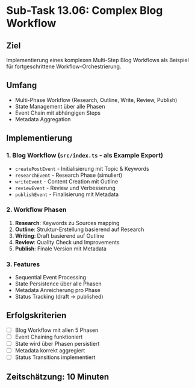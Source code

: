 # Sub-Task 13.06: Complex Blog Workflow

## Ziel
Implementierung eines komplexen Multi-Step Blog Workflows als Beispiel für fortgeschrittene Workflow-Orchestrierung.

## Umfang
- Multi-Phase Workflow (Research, Outline, Write, Review, Publish)
- State Management über alle Phasen
- Event Chain mit abhängigen Steps
- Metadata Aggregation

## Implementierung

### 1. Blog Workflow (`src/index.ts` - als Example Export)
- `createPostEvent` - Initialisierung mit Topic & Keywords
- `researchEvent` - Research Phase (simuliert)
- `writeEvent` - Content Creation mit Outline
- `reviewEvent` - Review und Verbesserung
- `publishEvent` - Finalisierung mit Metadata

### 2. Workflow Phasen
1. **Research**: Keywords zu Sources mapping
2. **Outline**: Struktur-Erstellung basierend auf Research
3. **Writing**: Draft basierend auf Outline
4. **Review**: Quality Check und Improvements
5. **Publish**: Finale Version mit Metadata

### 3. Features
- Sequential Event Processing
- State Persistence über alle Phasen
- Metadata Anreicherung pro Phase
- Status Tracking (draft → published)

## Erfolgskriterien
- [ ] Blog Workflow mit allen 5 Phasen
- [ ] Event Chaining funktioniert
- [ ] State wird über Phasen persistiert
- [ ] Metadata korrekt aggregiert
- [ ] Status Transitions implementiert

## Zeitschätzung: 10 Minuten